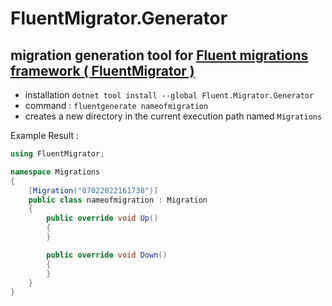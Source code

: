 # FluentMigrator.Generator

## migration generation tool for [Fluent migrations framework ( FluentMigrator )](https://fluentmigrator.github.io/)
- installation `dotnet tool install --global Fluent.Migrator.Generator`
- command  : `fluentgenerate nameofmigration`
- creates a new directory in the current execution path named `Migrations`

Example Result :

```c#
using FluentMigrator;

namespace Migrations
{
    [Migration("07022022161738")]
    public class nameofmigration : Migration
    {
        public override void Up()
        {
        }

        public override void Down()
        {
        }
    }
}
```
